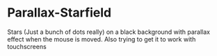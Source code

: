 # Parallax-Starfield
Stars (Just a bunch of dots really) on a black background with parallax effect when the mouse is moved. Also trying to get it to work with touchscreens
